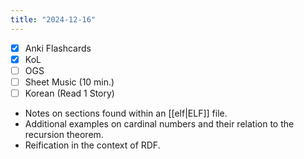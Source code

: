 ```yaml
---
title: "2024-12-16"
---
```


- [x] Anki Flashcards
- [x] KoL
- [ ] OGS
- [ ] Sheet Music (10 min.)
- [ ] Korean (Read 1 Story)

* Notes on sections found within an [[elf|ELF]] file.
* Additional examples on cardinal numbers and their relation to the recursion theorem.
* Reification in the context of RDF.